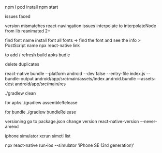 npm i
pod install
npm start



issues faced

version mismatches
react-navingation issues
interpolate to interpolateNode from lib reanimated 2+


find font name
install font 
all fonts -> find the font and see the info > PostScript name
npx react-native link





 to add / refresh build apks budle


 delete duplicates
 
react-native bundle --platform android --dev false --entry-file index.js --bundle-output android/app/src/main/assets/index.android.bundle --assets-dest android/app/src/main/res


./gradlew clean

for apks
./gradlew assembleRelease

for bundle
./gradlew bundleRelease


versioning go to package.json change version
react-native-version --never-amend


iphone simulator 
xcrun simctl list

npx react-native run-ios --simulator 'iPhone SE (3rd generation)'